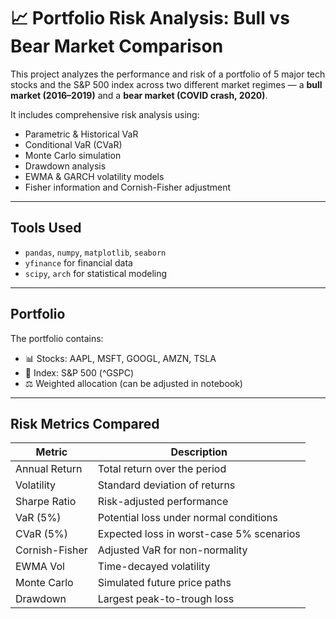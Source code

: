 # 📈 Portfolio Risk Analysis: Bull vs Bear Market Comparison

This project analyzes the performance and risk of a portfolio of 5 major tech stocks and the S&P 500 index across two different market regimes — a **bull market (2016–2019)** and a **bear market (COVID crash, 2020)**.

It includes comprehensive risk analysis using:
- Parametric & Historical VaR
- Conditional VaR (CVaR)
- Monte Carlo simulation
- Drawdown analysis
- EWMA & GARCH volatility models
- Fisher information and Cornish-Fisher adjustment

---

## Tools Used

- `pandas`, `numpy`, `matplotlib`, `seaborn`
- `yfinance` for financial data
- `scipy`, `arch` for statistical modeling

---

## Portfolio

The portfolio contains:
- 📊 Stocks: AAPL, MSFT, GOOGL, AMZN, TSLA
- 🏦 Index: S&P 500 (^GSPC)
- ⚖️ Weighted allocation (can be adjusted in notebook)

---

## Risk Metrics Compared

| Metric         | Description                                 |
|----------------|---------------------------------------------|
| Annual Return  | Total return over the period                |
| Volatility     | Standard deviation of returns               |
| Sharpe Ratio   | Risk-adjusted performance                   |
| VaR (5%)       | Potential loss under normal conditions      |
| CVaR (5%)      | Expected loss in worst-case 5% scenarios    |
| Cornish-Fisher | Adjusted VaR for non-normality              |
| EWMA Vol       | Time-decayed volatility                     |
| Monte Carlo    | Simulated future price paths                |
| Drawdown       | Largest peak-to-trough loss                 |
